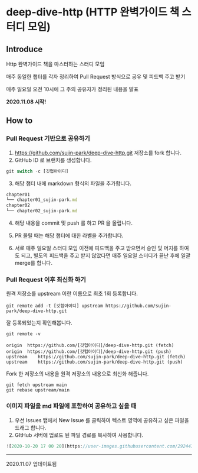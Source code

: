 # deep-dive-http (HTTP 완벽가이드 책 스터디 모임)

## Introduce

Http 완벽가이드 책을 마스터하는 스터디 모임

매주 동일한 챕터를 각자 정리하여 Pull Request 방식으로 공유 및 피드백 주고 받기

매주 일요일 오전 10시에 그 주의 공유자가 정리된 내용을 발표

**2020.11.08 시작!**

## How to

### Pull Request 기반으로 공유하기

1. https://github.com/sujin-park/deep-dive-http.git 저장소를 fork 합니다.
2. GitHub ID 로 브랜치를 생성합니다.

```jsx
git switch -c [깃헙아이디]
```

3. 해당 챕터 내에 markdown 형식의 파일을 추가합니다.

```jsx
chapter01
└── chapter01_sujin-park.md
chapter02
└── chapter02_sujin-park.md
```

4. 해당 내용을 commit 및 push 를 하고 PR 을 올립니다.

5. PR 올릴 때는 해당 챕터에 대한 라벨을 추가합니다.

6. 서로 매주 일요일 스터디 모임 이전에 피드백을 주고 받으면서 승인 및 머지를 하여도 되고, 별도의 피드백을 주고 받지 않았다면 매주 일요일 스터디가 끝난 후에 일괄 merge를 합니다.

### Pull Request 이후 최신화 하기

원격 저장소를 upstream 이란 이름으로 최초 1회 등록합니다.
```
git remote add -t [깃헙아이디] upstream https://github.com/sujin-park/deep-dive-http.git
```

잘 등록되었는지 확인해봅니다.
```
git remote -v

origin	https://github.com/[깃헙아이디]/deep-dive-http.git (fetch)
origin	https://github.com/[깃헙아이디]/deep-dive-http.git (push)
upstream	https://github.com/sujin-park/deep-dive-http.git (fetch)
upstream	https://github.com/sujin-park/deep-dive-http.git (push)
````

Fork 한 저장소의 내용을 원격 저장소의 내용으로 최신화 해줍니다.
```
git fetch upstream main
git rebase upstream/main
```

### 이미지 파일을 md 파일에 포함하여 공유하고 싶을 때

1. 우선 Issues 탭에서 New Issue 를 클릭하여 텍스트 영역에 공유하고 싶은 파일을 드래그 합니다.
2. GItHub 서버에 업로드 된 파일 경로를 복사하여 사용합니다.

```jsx
![2020-10-20 17 00 20](https://user-images.githubusercontent.com/29244798/98436762-5d6d1780-2121-11eb-8f2f-202f03247b58.gif)
```

---
2020.11.07 업데이트됨